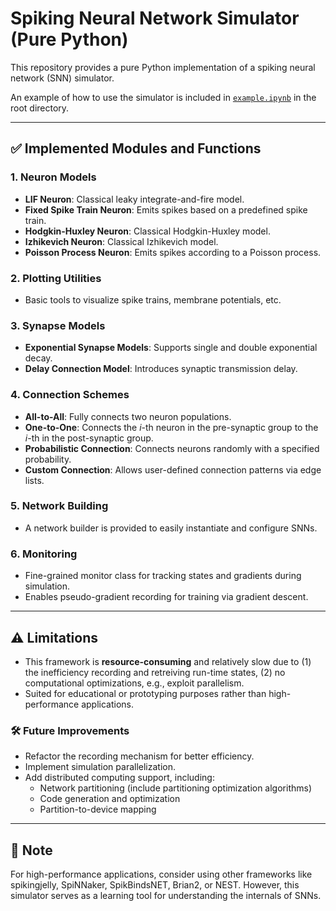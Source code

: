 # Spiking Neural Network Simulator (Pure Python)

This repository provides a pure Python implementation of a spiking neural network (SNN) simulator.

An example of how to use the simulator is included in [`example.ipynb`](./example.ipynb) in the root directory.

---

## ✅ Implemented Modules and Functions

### 1. Neuron Models
- **LIF Neuron**: Classical leaky integrate-and-fire model.
- **Fixed Spike Train Neuron**: Emits spikes based on a predefined spike train.
- **Hodgkin-Huxley Neuron**: Classical Hodgkin-Huxley model.
- **Izhikevich Neuron**: Classical Izhikevich model.
- **Poisson Process Neuron**: Emits spikes according to a Poisson process.

### 2. Plotting Utilities
- Basic tools to visualize spike trains, membrane potentials, etc.

### 3. Synapse Models
- **Exponential Synapse Models**: Supports single and double exponential decay.
- **Delay Connection Model**: Introduces synaptic transmission delay.

### 4. Connection Schemes
- **All-to-All**: Fully connects two neuron populations.
- **One-to-One**: Connects the *i*-th neuron in the pre-synaptic group to the *i*-th in the post-synaptic group.
- **Probabilistic Connection**: Connects neurons randomly with a specified probability.
- **Custom Connection**: Allows user-defined connection patterns via edge lists.

### 5. Network Building
- A network builder is provided to easily instantiate and configure SNNs.

### 6. Monitoring
- Fine-grained monitor class for tracking states and gradients during simulation.
- Enables pseudo-gradient recording for training via gradient descent.

---

## ⚠️ Limitations

- This framework is **resource-consuming** and relatively slow due to (1) the inefficiency recording and retreiving run-time states, (2) no computational optimizations, e.g., exploit parallelism.
- Suited for educational or prototyping purposes rather than high-performance applications.

### 🛠 Future Improvements
- Refactor the recording mechanism for better efficiency.
- Implement simulation parallelization.
- Add distributed computing support, including:
  - Network partitioning (include partitioning optimization algorithms)
  - Code generation and optimization
  - Partition-to-device mapping

---

## 📌 Note
For high-performance applications, consider using other frameworks like spikingjelly, SpiNNaker, SpikBindsNET, Brian2, or NEST. However, this simulator serves as a learning tool for understanding the internals of SNNs.
